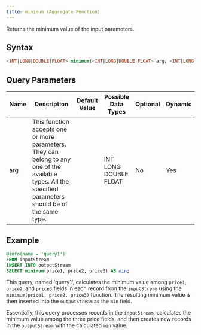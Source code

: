 ```yaml
---
title: minimum (Aggregate Function)
---
```


Returns the minimum value of the input parameters.

## Syntax

```sql
<INT|LONG|DOUBLE|FLOAT> minimum(<INT|LONG|DOUBLE|FLOAT> arg, <INT|LONG|DOUBLE|FLOAT> ...)
```

## Query Parameters

| Name | Description     | Default Value | Possible Data Types   | Optional | Dynamic |
|------|-------------------------------|---------------|-----------------------|----------|---------|
| arg  | This function accepts one or more parameters. They can belong to any one of the available types. All the specified parameters should be of the same type. |               | INT LONG DOUBLE FLOAT | No       | Yes     |

## Example

```sql
@info(name = 'query1')
FROM inputStream
INSERT INTO outputStream
SELECT minimum(price1, price2, price3) AS min;
```

This query, named 'query1', calculates the minimum value among `price1`, `price2`, and `price3` fields in each record from the `inputStream` using the `minimum(price1, price2, price3)` function. The resulting minimum value is then inserted into the `outputStream` as the `min` field.

Essentially, this query processes records in the `inputStream`, calculates the minimum value among the three price fields, and then creates new records in the `outputStream` with the calculated `min` value.

